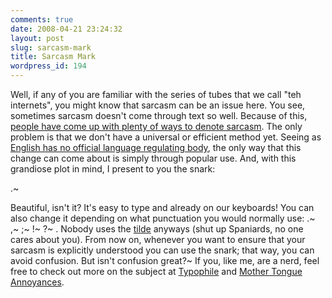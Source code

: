 ```yaml
---
comments: true
date: 2008-04-21 23:24:32
layout: post
slug: sarcasm-mark
title: Sarcasm Mark
wordpress_id: 194
---
```


Well, if any of you are familiar with the series of tubes that we call "teh internets", you might know that sarcasm can be an issue here. You see, sometimes sarcasm doesn't come through text so well. Because of this, [people have come up with plenty of ways to denote sarcasm](http://en.wikipedia.org/wiki/Sarcasm_mark). The only problem is that we don't have a universal or efficient method yet. Seeing as [English has no official language regulating body](http://en.wikipedia.org/wiki/List_of_language_regulators), the only way that this change can come about is simply through popular use. And, with this grandiose plot in mind, I present to you the snark:

.~

Beautiful, isn't it? It's easy to type and already on our keyboards! You can also change it depending on what punctuation you would normally use: .~ ,~ ;~ !~ ?~ . Nobody uses the [tilde](http://en.wikipedia.org/wiki/Tilde) anyways (shut up Spaniards, no one cares about you). From now on, whenever you want to ensure that your sarcasm is explicitly understood you can use the snark; that way, you can avoid confusion. But isn't confusion great?~ If you, like me, are a nerd, feel free to check out more on the subject at [Typophile](http://www.typophile.com/node/28817) and [Mother Tongue Annoyances](http://www.mtannoyances.com/?p=569).
